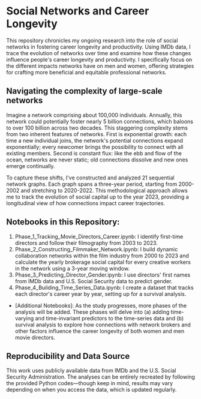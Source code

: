 # Social Networks and Career Longevity

This repository chronicles my ongoing research into the role of social networks in fostering career longevity and productivity. Using IMDb data, I trace the evolution of networks over time and examine how these changes influence people's career longevity and productivity. I specifically focus on the different impacts networks have on men and women, offering strategies for crafting more beneficial and equitable professional networks.

## Navigating the complexity of large-scale networks

Imagine a network comprising about 100,000 individuals. Annually, this network could potentially foster nearly 5 billion connections, which baloons to over 100 billion across two decades. This staggering complexity stems from two inherent features of networks. First is exponential growth: each time a new individual joins, the network's potential connections expand exponentially; every newcomer brings the possibility to connect with all existing members. Second is constant flux: like the ebb and flow of the ocean, networks are never static; old connections dissolve and new ones emerge continually. 

To capture these shifts, I've constructed and analyzed 21 sequential network graphs. Each graph spans a three-year period, starting from 2000-2002 and stretching to 2020-2022. This methodological approach allows me to track the evolution of social capital up to the year 2023, providing a longitudinal view of how connections impact career trajectories.

## Notebooks in this Repository:

1. Phase_1_Tracking_Movie_Directors_Career.ipynb: I identify first-time directors and follow their filmography from 2003 to 2023.
2. Phase_2_Constructing_Filmmaker_Network.ipynb: I build dynamic collaboration networks within the film industry from 2000 to 2023 and calculate the yearly brokerage social capital for every creative workers in the network using a 3-year moving window.
3. Phase_3_Predicting_Director_Gender.ipynb: I use directors' first names from IMDb data and U.S. Social Security data to predict gender.
4. Phase_4_Building_Time_Series_Data.ipynb: I create a dataset that tracks each director's career year by year, setting up for a survival analysis.
- [Additional Notebooks]: As the study progresses, more phases of the analysis will be added. These phases will delve into (a) adding time-varying and time-invariant predictors to the time-series data and (b) survival analysis to explore how connections with network brokers and other factors influence the career longevity of both women and men movie directors.

## Reproducibility and Data Source

This work uses publicly available data from IMDb and the U.S. Social Security Administration. The analyses can be entirely recreated by following the provided Python codes—though keep in mind, results may vary depending on when you access the data, which is updated regularly.